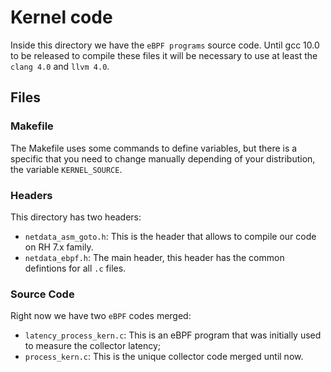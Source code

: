 # Kernel code

Inside this directory we have the `eBPF programs` source code. Until gcc 10.0 to be released to compile
 these files it will be necessary to use at least the `clang 4.0` and `llvm 4.0`.

## Files

### Makefile

The Makefile uses some commands to define variables, but there is a specific that  you need to change
manually depending of your distribution, the variable `KERNEL_SOURCE`.

### Headers

This directory has two headers:

-  `netdata_asm_goto.h`: This is the header that allows to compile our code on RH 7.x family.
-  `netdata_ebpf.h`: The main header, this header has the common defintions for all `.c` files. 

### Source Code

Right now we have two `eBPF` codes merged:

-  `latency_process_kern.c`: This is an eBPF program that was initially used to measure the collector
 latency;
-  `process_kern.c`: This is the unique collector code merged until now.
